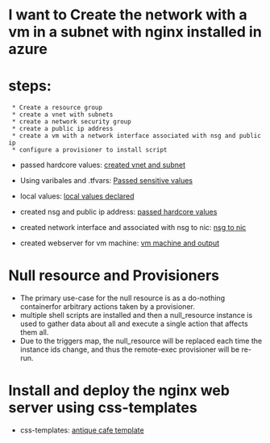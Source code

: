 # I want to Create the network with a vm in a subnet with nginx installed in azure

# steps:

     * Create a resource group
     * create a vnet with subnets
     * create a network security group
     * create a public ip address
     * create a vm with a network interface associated with nsg and public ip
     * configure a provisioner to install script
     
   * passed hardcore values: [created vnet and subnet](https://github.com/VenkeyBoda/Terraform_Practice/commit/100f8c4f53a71e6c9a60aa934a77b1f8aadf6f6c)    

   * Using varibales and .tfvars: [Passed sensitive values](https://github.com/VenkeyBoda/Terraform_Practice/commit/5f15ec8b939119a705c0b37f26777a1d250d727e)

   * local values: [local values declared](https://github.com/VenkeyBoda/Terraform_Practice/commit/2da23fc16139d547ac1abae4467e7cb5eea9db69) 
   
   * created nsg and public ip address: [passed hardcore values](https://github.com/VenkeyBoda/Terraform_Practice/commit/d43f77f37deae81cafa71013c4e0a15546024e2b)

   * created network interface and associated with nsg to nic: [nsg to nic](https://github.com/VenkeyBoda/Terraform_Practice/commit/1bb9ed84d49a9f4f481f3e03ce924ee5c1f98346)

   * created webserver for vm machine: [vm machine and output](https://github.com/VenkeyBoda/Terraform_Practice/commit/5f5a54a6fafb37e0534f6148dcf1b839c2b0de7d)

# Null resource and Provisioners
   * The primary use-case for the null resource is as a do-nothing containerfor    arbitrary actions taken by a provisioner.
   * multiple shell scripts are installed and then a null_resource instance is used to gather data about all and execute a single action that affects them all. 
   * Due to the triggers map, the null_resource will be replaced each time the instance ids change, and thus the remote-exec provisioner will be re-run.

# Install and deploy the nginx web server using css-templates
   * css-templates: [antique cafe template](https://github.com/VenkeyBoda/Terraform_Practice/commit/98b05c35685100c862c3ef454baa90d9932a53a4) 